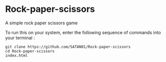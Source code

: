 # Rock-paper-scissors
A simple rock paper scissors game

To run this on your system, enter the following sequence of commands into your terminal : 
```
git clone https://github.com/SATAN01/Rock-paper-scissors
cd Rock-paper-scissors
index.html
```

